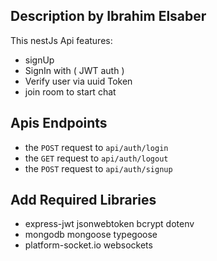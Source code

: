 
## Description by Ibrahim Elsaber

This nestJs Api features:

- signUp 
- SignIn with ( JWT auth )
- Verify user via uuid Token
- join room to start chat


## Apis Endpoints 

- the `POST` request to `api/auth/login` 
- the `GET` request to `api/auth/logout` 
- the `POST` request to `api/auth/signup` 


## Add Required Libraries

- express-jwt jsonwebtoken bcrypt dotenv
- mongodb mongoose typegoose 
- platform-socket.io websockets






